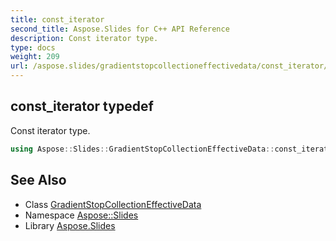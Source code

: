 ```yaml
---
title: const_iterator
second_title: Aspose.Slides for C++ API Reference
description: Const iterator type.
type: docs
weight: 209
url: /aspose.slides/gradientstopcollectioneffectivedata/const_iterator/
---
```

## const_iterator typedef


Const iterator type.

```cpp
using Aspose::Slides::GradientStopCollectionEffectiveData::const_iterator =  typename iterator_holder_type::const_iterator
```

## See Also

* Class [GradientStopCollectionEffectiveData](../)
* Namespace [Aspose::Slides](../../)
* Library [Aspose.Slides](../../../)